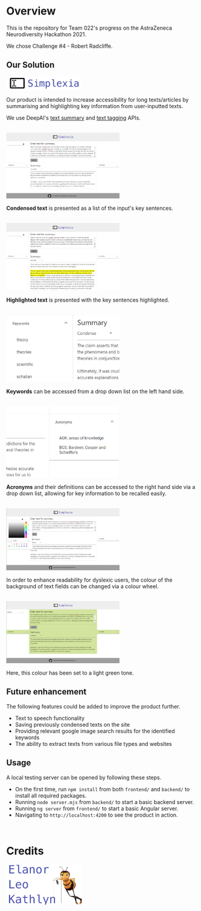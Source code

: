 # Overview
This is the repository for Team 022's progress on the AstraZeneca Neurodiversity Hackathon 2021.

We chose Challenge #4 - Robert Radcliffe.

## Our Solution
<img src="examples/logo.png" width="200" />

Our product is intended to increase accessibility for long texts/articles by summarising and highlighting key information from user-inputted texts.

We use DeepAI's [text summary](https://deepai.org/machine-learning-model/summarization) and [text tagging](https://deepai.org/machine-learning-model/text-tagging) APIs.

<br>

<img src="examples/condensed text.png" width=300>

**Condensed text** is presented as a list of the input's key sentences.

<br>

<img src="examples/highlighted text.png" width=300>

**Highlighted text** is presented with the key sentences highlighted.

<br>

<img src="examples/keyword expansion.png" width=300>

**Keywords** can be accessed from a drop down list on the left hand side.

<br>

<img src="examples/acronyms.png" width=300>

**Acronyms** and their definitions can be accessed to the right hand side via a drop down list, allowing for key information to be recalled easily.

<br>

<img src="examples/colour wheel.png" width=300>

In order to enhance readability for dyslexic users, the colour of the background of text fields can be changed via a colour wheel.

<br>

<img src="examples/colourful background.png" width=300>

Here, this colour has been set to a light green tone.


## Future enhancement
The following features could be added to improve the product further.
- Text to speech functionality
- Saving previously condensed texts on the site
- Providing relevant google image search results for the identified keywords
- The ability to extract texts from various file types and websites

## Usage
A local testing server can be opened by following these steps.
- On the first time, run `npm install` from both `frontend/` and `backend/` to install all required packages.
- Running `node server.mjs` from `backend/` to start a basic backend server.
- Running `ng server` from `frontend/` to start a basic Angular server.
- Navigating to `http://localhost:4200` to see the product in action.

<br>

# Credits
<!-- ![image](examples/credits.png) -->
<img src="examples/credits.png" width="200" />